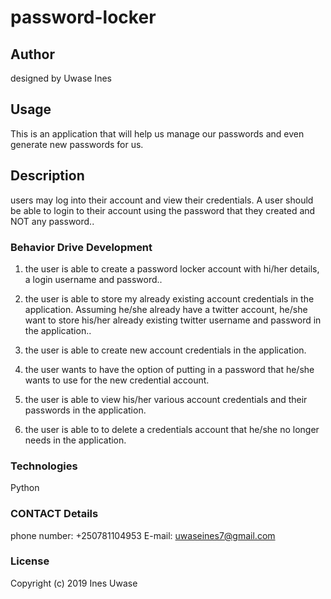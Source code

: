 # password-locker
## Author
designed by Uwase Ines
## Usage
This is an application that will help us manage our passwords and even generate new passwords for us.
## Description
 users may  log into their account and view their credentials. A user should be able to login to their account using the password that they created and NOT any password.. 
### Behavior Drive Development
1. the user is able to create a password locker account with hi/her details, a login username and password..

2. the user is able to store my already existing account credentials in the application. Assuming he/she already have a twitter account, he/she want to store his/her already existing twitter username and password in the application..

3. the user is able  to create new account credentials in the application.

4. the user wants to have the option of putting in a password that he/she wants to use for the new credential account.
5. the user is able to view his/her various account credentials and their passwords in the application.

6. the user is able to to delete a credentials account that he/she no longer needs in the application.

### Technologies
 Python

### CONTACT Details
phone number: +250781104953 E-mail: uwaseines7@gmail.com

### License
Copyright (c) 2019 Ines Uwase
